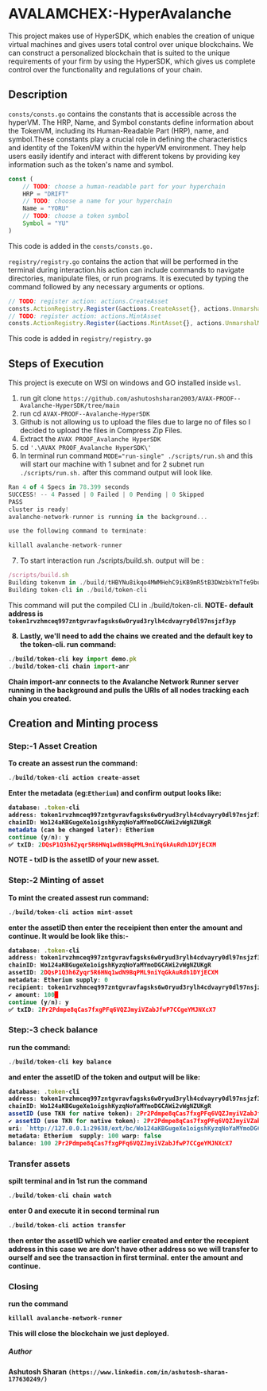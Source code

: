 # AVALAMCHEX:-HyperAvalanche

This project makes use of HyperSDK, which enables the creation of unique virtual machines and gives users total control over unique blockchains. We can construct a personalized blockchain that is suited to the unique requirements of your firm by using the HyperSDK, which gives us complete control over the functionality and regulations of your chain. 

## Description 
`consts/consts.go` contains the constants that is accessible across the hyperVM. The HRP, Name, and Symbol constants define information about the TokenVM, including its Human-Readable Part (HRP), name, and symbol.These constants play a crucial role in defining the characteristics and identity of the TokenVM within the hyperVM environment. They help users easily identify and interact with different tokens by providing key information such as the token's name and symbol. 

```js
const (
	// TODO: choose a human-readable part for your hyperchain
	HRP = "DRIFT"
	// TODO: choose a name for your hyperchain
	Name = "YORU"
	// TODO: choose a token symbol
	Symbol = "YU"
)
```

This code is added in the `consts/consts.go.`

`registry/registry.go` contains the action that will be performed in the terminal during interaction.his action can include commands to navigate directories, manipulate files, or run programs. It is executed by typing the command followed by any necessary arguments or options. 
```js
// TODO: register action: actions.CreateAsset
consts.ActionRegistry.Register(&actions.CreateAsset{}, actions.UnmarshalCreateAsset, false),
// TODO: register action: actions.MintAsset
consts.ActionRegistry.Register(&actions.MintAsset{}, actions.UnmarshalMintAsset, false),
```

This code is added in `registry/registry.go`


## Steps of Execution
This project is execute on WSl on windows and GO installed inside `wsl`.<br>
1) run git clone `https://github.com/ashutoshsharan2003/AVAX-PROOF--Avalanche-HyperSDK/tree/main`
2) run cd `AVAX-PROOF--Avalanche-HyperSDK `
3) Github is not allowing us  to upload the files due to large no of files so I decided to upload the files in Compress Zip Files.
4) Extract the `AVAX PROOF_Avalanche HyperSDK`
5) cd `'.\AVAX PROOF_Avalanche HyperSDK\' `
6) In terminal run command `MODE="run-single" ./scripts/run.sh` and this will start our machine with 1 subnet and for 2 subnet run `./scripts/run.sh.` after this command output will look like.

```js
Ran 4 of 4 Specs in 78.399 seconds
SUCCESS! -- 4 Passed | 0 Failed | 0 Pending | 0 Skipped
PASS
cluster is ready!
avalanche-network-runner is running in the background...

use the following command to terminate:

killall avalanche-network-runner
```

7) To start interaction run ./scripts/build.sh. output will be :
```js
/scripts/build.sh
Building tokenvm in ./build/tHBYNu8ikqo4MWMHehC9iKB9mR5tB3DWzbkYmTfe9buWQ5GZ8
Building token-cli in ./build/token-cli
```
This command will put the compiled CLI in ./build/token-cli. 
<b>NOTE- default address is   `token1rvzhmceq997zntgvravfagsks6w0ryud3rylh4cdvayry0dl97nsjzf3yp`

8) Lastly, we'll need to add the chains we created and the default key to the token-cli. run command:
```javascript
./build/token-cli key import demo.pk
./build/token-cli chain import-anr
```
Chain import-anr connects to the Avalanche Network Runner server running in the background and pulls the URIs of all nodes tracking each chain you created.

## Creation and Minting process
### Step:-1 Asset Creation
To create an assest run the command:
```javascript
./build/token-cli action create-asset
```
Enter the metadata (eg:`Etherium`) and confirm
output looks like:

```js
database: .token-cli
address: token1rvzhmceq997zntgvravfagsks6w0ryud3rylh4cdvayry0dl97nsjzf3yp
chainID: Wo124aKBGugeXe1oigshKyzqNoYaMYmoDGCAWi2vWgNZUKgR
metadata (can be changed later): Etherium
continue (y/n): y
✅ txID: 2DQsP1Q3h6Zyqr5R6HNq1wdN9BqPML9niYqGkAuRdh1DYjECXM
```
<b>NOTE - txID is the assetID of your new asset.</b>

### Step:-2 Minting of asset
To mint the created assest run command:
```javascript
./build/token-cli action mint-asset
```
enter the assetID then enter the receipient then enter the amount and continue.
It would be look like this:-
```js
database: .token-cli
address: token1rvzhmceq997zntgvravfagsks6w0ryud3rylh4cdvayry0dl97nsjzf3yp
chainID: Wo124aKBGugeXe1oigshKyzqNoYaMYmoDGCAWi2vWgNZUKgR
assetID: 2DQsP1Q3h6Zyqr5R6HNq1wdN9BqPML9niYqGkAuRdh1DYjECXM
metadata: Etherium supply: 0
recipient: token1rvzhmceq997zntgvravfagsks6w0ryud3rylh4cdvayry0dl97nsjzf3yp
✔ amount: 100█
continue (y/n): y
✅ txID: 2Pr2Pdmpe8qCas7fxgPFq6VQZJmyiVZabJfwP7CCgeYMJNXcX7
```
### Step:-3 check balance
run the command:
```javascript
./build/token-cli key balance
```
and enter the assetID of the token and output will be like:
```js
database: .token-cli
address: token1rvzhmceq997zntgvravfagsks6w0ryud3rylh4cdvayry0dl97nsjzf3yp
chainID: Wo124aKBGugeXe1oigshKyzqNoYaMYmoDGCAWi2vWgNZUKgR
assetID (use TKN for native token): 2Pr2Pdmpe8qCas7fxgPFq6VQZJmyiVZabJfwP7CCgeYMJNXcX7
✔ assetID (use TKN for native token): 2Pr2Pdmpe8qCas7fxgPFq6VQZJmyiVZabJfwP7CCgeYMJNXcX7
uri: `http://127.0.0.1:29638/ext/bc/Wo124aKBGugeXe1oigshKyzqNoYaMYmoDGCAWi2vWgNZUKgR`
metadata: Etherium  supply: 100 warp: false
balance: 100 2Pr2Pdmpe8qCas7fxgPFq6VQZJmyiVZabJfwP7CCgeYMJNXcX7
```
### Transfer assets
spilt terminal and in 1st run the command 
```javascript
./build/token-cli chain watch
```
enter 0 and execute it
in second terminal run
```javascript
./build/token-cli action transfer
```
then enter the assetID which we earlier created and enter the recepient address in this case we are don't have other address so we will transfer to ourself and see the transaction in first terminal. enter the amount and continue.


### Closing 
run the command 
```javascript
killall avalanche-network-runner
```
This will close the blockchain we just deployed.

##### Author 
Ashutosh Sharan
`(https://www.linkedin.com/in/ashutosh-sharan-177630249/)`
